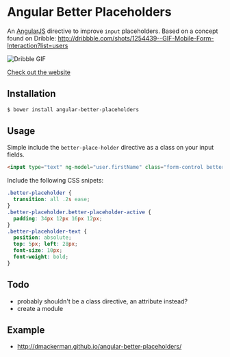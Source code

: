 # Angular Better Placeholders

An [AngularJS](http://angularjs.org/) directive to improve `input` placeholders. Based on a concept found on Dribble:
http://dribbble.com/shots/1254439--GIF-Mobile-Form-Interaction?list=users

![Dribble GIF](http://dribbble.s3.amazonaws.com/users/6410/screenshots/1254439/form-animation-_gif_.gif)

[Check out the website](http://dmackerman.github.io/angular-better-placeholders/#/)

## Installation
``` bash
$ bower install angular-better-placeholders
```


## Usage
Simple include the `better-place-holder` directive as a class on your input fields.

``` html
<input type="text" ng-model="user.firstName" class="form-control better-placeholder" placeholder="First Name" />
```

Include the following CSS snipets:

``` css
.better-placeholder {
  transition: all .2s ease;
}
.better-placeholder.better-placeholder-active {
  padding: 34px 12px 16px 12px;
}
.better-placeholder-text {
  position: absolute;
  top: 5px; left: 28px;
  font-size: 10px;
  font-weight: bold;
}
```    

## Todo
- probably shouldn't be a class directive, an attribute instead?
- create a module

## Example
- http://dmackerman.github.io/angular-better-placeholders/
